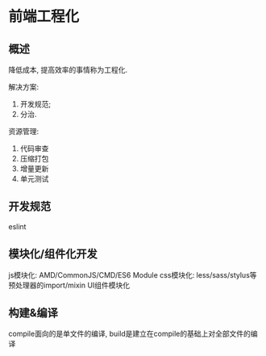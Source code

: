 # 前端工程化

## 概述

降低成本, 提高效率的事情称为工程化.

解决方案:

1. 开发规范;
2. 分治.

资源管理:

1. 代码审查
2. 压缩打包
3. 增量更新
4. 单元测试

## 开发规范

eslint

## 模块化/组件化开发

js模块化: AMD/CommonJS/CMD/ES6 Module
css模块化: less/sass/stylus等预处理器的import/mixin
UI组件模块化

## 构建&编译

compile面向的是单文件的编译, build是建立在compile的基础上对全部文件的编译